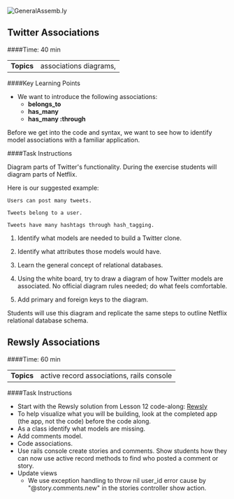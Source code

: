 ![GeneralAssemb.ly](http://studio.generalassemb.ly/GA_Slide_Assets/Code_along_icon_md.png)


## Twitter Associations  
####Time: 40 min

| | |
| ------------- |:-------------|
| __Topics__ |associations diagrams, | 


####Key Learning Points

*	We want to introduce the following associations:
	*	__belongs_to__
	*	__has_many__
	*	__has_many :through__

Before we get into the code and syntax, we want to see how to identify model associations with a familiar application.


####Task Instructions

Diagram parts of Twitter's functionality. During the exercise students will diagram parts of Netflix. 

Here is our suggested example: 

	Users can post many tweets.

	Tweets belong to a user.

	Tweets have many hashtags through hash_tagging.

1.	Identify what models are needed to build a Twitter clone.

2.	Identify what attributes those models would have.

3.	Learn the general concept of relational databases.

4.	Using the white board, try to draw a diagram of how Twitter models are associated. No official diagram rules needed; do what feels comfortable.

5.	Add primary and foreign keys to the diagram.

Students will use this diagram and replicate the same steps to outline Netflix relational database schema.

## Rewsly Associations  
####Time: 60 min

| | |
| ------------- |:-------------|
| __Topics__ |active record associations, rails console | 


####Task Instructions

*	Start with the Rewsly solution from Lesson 12 code-along: [Rewsly](https://github.com/sansari/BEWDiful_Students/tree/master/12_Authentication/code_alongs/Rewsly_Devise_solution)
*	To help visualize what you will be building, look at the completed app (the app, not the code) before the code along.
*	As a class identify what models are missing.
*	Add comments model.
*	Code associations.
*	Use rails console create stories and comments. Show students how they can now use active record methods to find who posted a comment or story.
*	Update views 
	*	We use exception handling to throw nil user_id error cause by "@story.comments.new" in the stories controller show action.




